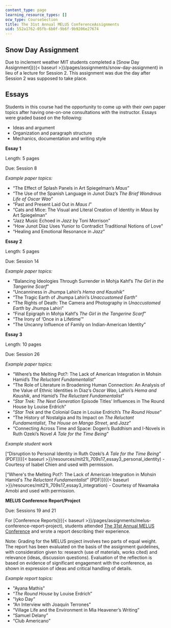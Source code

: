 ```yaml
---
content_type: page
learning_resource_types: []
ocw_type: CourseSection
title: The 31st Annual MELUS ConferenceAssignments
uid: 552a1762-05fb-6b0f-9b6f-9b9206e27674
---
```


Snow Day Assignment
-------------------

Due to inclement weather MIT students completed a [Snow Day Assignment]({{< baseurl >}}/pages/assignments/snow-day-assignment) in lieu of a lecture for Session 2. This assignment was due the day after Session 2 was supposed to take place.

Essays
------

Students in this course had the opportunity to come up with their own paper topics after having one-on-one consultations with the instructor. Essays were graded based on the following: 

*   Ideas and argument
*   Organization and paragraph structure
*   Mechanics, documentation and writing style

**Essay 1**

Length: 5 pages

Due: Session 8

_Example paper topics:_

*   “The Effect of Splash Panels in Art Spiegelman’s _Maus_”
*   “The Use of the Spanish Language in Junot Díaz’s _The Brief Wondrous Life of Oscar Wao_”
*   “Past and Present Laid Out in _Maus I_”
*   “Cats and Mice: The Visual and Literal Creation of Identity in _Maus_ by Art Spiegelman”
*   “Jazz Music Echoed in _Jazz_ by Toni Morrison”
*   “How Junot Díaz Uses Yunior to Contradict Traditional Notions of Love"
*   “Healing and Emotional Resonance in _Jazz_”

**Essay 2**

Length: 5 pages

Due: Session 14

_Example paper topics:_

*   “Balancing Ideologies Through Surrender in Mohja Kahf’s _The Girl in the Tangerine Scarf_”
*   “Uncanniness in Jhumpa Lahiri’s _Hema and Kaushik_”
*   “The Tragic Earth of Jhumpa Lahiri’s _Unaccustomed Earth_”
*   “The Rights of Death: The Camera and Photography in _Unaccustomed Earth_ by Jhumpa Lahiri”
*   “Final Epigraph in Mohja Kahf’s _The Girl in the Tangerine Scarf_”
*   “The Irony of ‘Once in a Lifetime’”
*   “The Uncanny Influence of Family on Indian-American Identity”

**Essay 3**

Length: 10 pages

Due: Session 26

_Example paper topics:_

*   “Where’s the Melting Pot?: The Lack of American Integration in Mohsin Hamid’s _The Reluctant Fundamentalist_”
*   “The Role of Literature in Broadening Human Connection: An Analysis of the Value of Ethnic Identities in Diaz’s _Oscar Wao_, Lahiri’s _Hema and Kaushik_, and Hamid’s _The Reluctant Fundamentalist_”
*   “_Star Trek: The Next Generation_ Episode Titles’ Influences in The Round House by Louise Erdrich”
*   “_Star Trek_ and the Colonial Gaze in Louise Erdrich’s _The Round House_”
*   “The History of Nostalgia and Its Impact on _The Reluctant Fundamentalist_, _The House on Mango Street_, and _Jazz_”
*   “Connecting Across Time and Space: Dogen’s Buddhism and I-Novels in Ruth Ozeki’s Novel _A Tale for the Time Being_”

_Example student work_

[“Disruption to Personal Identity in Ruth Ozeki’s _A Tale for the Time Being_” (PDF)]({{< baseurl >}}/resources/mit21l_709s17_essay3_personal_identity) - Courtesy of Isabel Chien and used with permission.

[“Where's the Melting Pot?: The Lack of American Integration in Mohsin Hamid's _The Reluctant Fundamentalist_” (PDF)]({{< baseurl >}}/resources/mit21l_709s17_essay3_integration) - Courtesy of Nwamaka Amobi and used with permission.

**MELUS Conference Report/Project**

Due: Sessions 19 and 21

For [Conference Reports]({{< baseurl >}}/pages/assignments/melus-conference-report-project), students attended [The 31st Annual MELUS Conference](https://networks.h-net.org/node/2606/discussions/144880/cfp-melus-31st-annual-conference-mit-april-27-30-2017) and wrote a report describing their experience.

Note: Grading for the MELUS project involves two parts of equal weight. The report has been evaluated on the basis of the assignment guidelines, with consideration given to: research (use of materials, works cited) and relevance (ideas, discussion questions). Evaluation of the reflection is based on evidence of significant engagement with the conference, as shown in expression of ideas and critical handling of details.

_Example report topics:_

*   "Ayana Mathis"
*   “_The Round House_ by Louise Erdrich”
*   "Iyko Day"
*   “An Interview with Joaquín Terrones”
*   “Village Life and the Environment in Mia Heavener’s Writing”
*   “Samuel Delany”
*   “Club Americano”